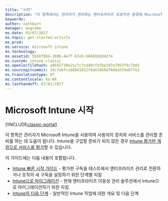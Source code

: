 ```yaml
---
title: "시작"
description: "이 항목에서는 관리자가 관리하는 엔터프라이즈 프로덕션 환경에 Microsoft Intune을 배포하는 데 필요하는 지침을 제공합니다."
keywords: 
author: nathbarn
manager: angrobe
ms.date: 03/07/2017
ms.topic: get-started-article
ms.prod: 
ms.service: microsoft-intune
ms.technology: 
ms.assetid: 5b56f8b4-269b-4e7f-b7e9-b0401bdd42f4
ms.custom: intune-classic
ms.openlocfilehash: a9655730e15c7c7cd49cfbfbe197e7953f9c7b01
ms.sourcegitcommit: 34cfebfc1d8b81032f4d41869d74dda559e677e2
ms.translationtype: HT
ms.contentlocale: ko-KR
ms.lasthandoff: 07/01/2017
---
```

# <a name="get-started-with-microsoft-intune"></a>Microsoft Intune 시작

[!INCLUDE[classic-portal](../includes/classic-portal.md)]

이 항목은 관리자가 Microsoft Intune을 사용하여 사용자의 장치와 서비스를 관리할 준비를 하는 데 도움이 됩니다. Intune을 구입할 준비가 되지 않은 경우 [Intune 평가판 계정으로 서비스를 평가](/intune-classic/understand-explore/mobile-device-management-trial-guide-microsoft-intune)할 수 있습니다.

이 가이드에는 다음 내용이 포함됩니다.
- [Intune 빠른 시작 가이드](/intune/setup-steps) - 평가판 구독을 테스트에서 엔터프라이즈 관리로 전환하거나 조직의 새 구독을 설정하기 위한 단계별 지침
- [Intune으로 마이그레이션](/intune/migration-guide) - 현재 엔터프라이즈 이동성 관리 솔루션에서 Intune으로 마이그레이션하기 위한 지침
- [Intune의 다음 단계](prevent-company-data-leaks-from-Office-365-mobile-apps.md) - 일반적인 Intune 작업에 대한 개요 및 다음 단계
